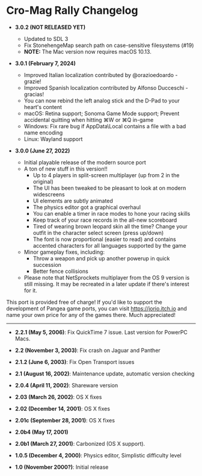 # Cro-Mag Rally Changelog

- **3.0.2 (NOT RELEASED YET)**
    - Updated to SDL 3
    - Fix StonehengeMap search path on case-sensitive filesystems (#19)
    - **NOTE:** The Mac version now requires macOS 10.13.

- **3.0.1 (February 7, 2024)**
    - Improved Italian localization contributed by @orazioedoardo - grazie!
    - Improved Spanish localization contributed by Alfonso Ducceschi - gracias!
    - You can now rebind the left analog stick and the D-Pad to your heart's content
    - macOS: Retina support; Sonoma Game Mode support; Prevent accidental quitting when hitting ⌘W or ⌘Q in-game
    - Windows: Fix rare bug if AppData\\Local contains a file with a bad name encoding
    - Linux: Wayland support

- **3.0.0 (June 27, 2022)**
    - Initial playable release of the modern source port
    - A ton of new stuff in this version!!
        - Up to 4 players in split-screen multiplayer (up from 2 in the original)
        - The UI has been tweaked to be pleasant to look at on modern widescreens
        - UI elements are subtly animated
        - The physics editor got a graphical overhaul
        - You can enable a timer in race modes to hone your racing skills
        - Keep track of your race records in the all-new scoreboard
        - Tired of wearing brown leopard skin all the time? Change your outfit in the character select screen (press up/down)
        - The font is now proportional (easier to read) and contains accented characters for all languages supported by the game
    - Minor gameplay fixes, including:
        - Throw a weapon and pick up another powerup in quick succession
        - Better fence collisions
    - Please note that NetSprockets multiplayer from the OS 9 version is still missing. It may be recreated in a later update if there's interest for it.

This port is provided free of charge! If you'd like to support the development of Pangea game ports, you can visit https://jorio.itch.io and name your own price for any of the games there. Much appreciated!

---

- **2.2.1 (May 5, 2006)**: Fix QuickTime 7 issue. Last version for PowerPC Macs.

- **2.2 (November 3, 2003)**: Fix crash on Jaguar and Panther

- **2.1.2 (June 6, 2003)**: Fix Open Transport issues

- **2.1 (August 16, 2002)**: Maintenance update, automatic version checking

- **2.0.4 (April 11, 2002)**: Shareware version

- **2.03 (March 26, 2002)**: OS X fixes

- **2.02 (December 14, 2001)**: OS X fixes

- **2.01c (September 28, 2001)**: OS X fixes

- **2.0b4 (May 17, 2001)**

- **2.0b1 (March 27, 2001)**: Carbonized (OS X support). 

- **1.0.5 (December 4, 2000)**: Physics editor, Simplistic difficulty level

- **1.0 (November 2000?)**: Initial release
